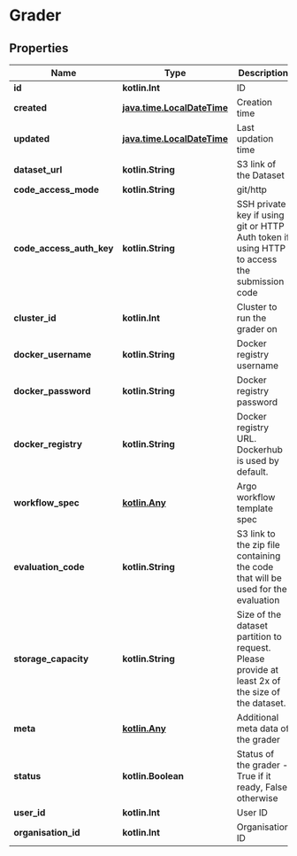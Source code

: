 
# Grader

## Properties
Name | Type | Description | Notes
------------ | ------------- | ------------- | -------------
**id** | **kotlin.Int** | ID |  [optional]
**created** | [**java.time.LocalDateTime**](java.time.LocalDateTime.md) | Creation time |  [optional]
**updated** | [**java.time.LocalDateTime**](java.time.LocalDateTime.md) | Last updation time |  [optional]
**dataset_url** | **kotlin.String** | S3 link of the Dataset |  [optional]
**code_access_mode** | **kotlin.String** | git/http | 
**code_access_auth_key** | **kotlin.String** | SSH private key if using git or HTTP Auth token if using HTTP to access the submission code | 
**cluster_id** | **kotlin.Int** | Cluster to run the grader on |  [optional]
**docker_username** | **kotlin.String** | Docker registry username | 
**docker_password** | **kotlin.String** | Docker registry password | 
**docker_registry** | **kotlin.String** | Docker registry URL. Dockerhub is used by default. |  [optional]
**workflow_spec** | [**kotlin.Any**](kotlin.Any.md) | Argo workflow template spec |  [optional]
**evaluation_code** | **kotlin.String** | S3 link to the zip file containing the code that will be used for the evaluation | 
**storage_capacity** | **kotlin.String** | Size of the dataset partition to request. Please provide at least 2x of the size of the dataset. |  [optional]
**meta** | [**kotlin.Any**](kotlin.Any.md) | Additional meta data of the grader |  [optional]
**status** | **kotlin.Boolean** | Status of the grader - True if it ready, False otherwise |  [optional]
**user_id** | **kotlin.Int** | User ID |  [optional]
**organisation_id** | **kotlin.Int** | Organisation ID |  [optional]




